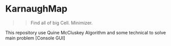 # KarnaughMap

>> Find all of big Cell.
>> Minimizer.

This repository use Quine McCluskey Algorithm and some technical to solve main problem [Console GUI]
